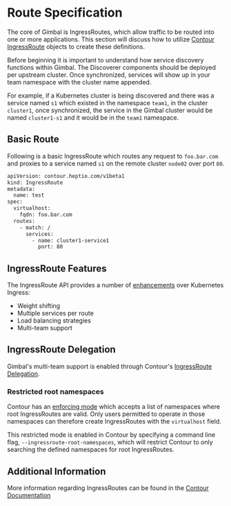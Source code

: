 # Route Specification

The core of Gimbal is IngressRoutes, which allow traffic to be routed into one or more applications. This section will discuss how to utilize [Contour IngressRoute](https://github.com/vmware-tanzu/contour/blob/master/docs/ingressroute.md) objects to create these definitions.

Before beginning it is important to understand how service discovery functions within Gimbal. The Discoverer components should be deployed per upstream cluster. Once synchronized, services will show up in your team namespace with the cluster name appended.

For example, if a Kubernetes cluster is being discovered and there was a service named `s1` which existed in the namespace `team1`, in the cluster `cluster1`, once synchronized, the service in the Gimbal cluster would be named `cluster1-s1` and it would be in the `team1` namespace.

## Basic Route

Following is a basic IngressRoute which routes any request to `foo.bar.com` and proxies to a service named `s1` on the remote cluster `node02` over port `80`.

```sh
apiVersion: contour.heptio.com/v1beta1
kind: IngressRoute
metadata:
  name: test
spec:
  virtualhost:
    fqdn: foo.bar.com
  routes:
    - match: /
      services:
        - name: cluster1-service1
          port: 80
```

## IngressRoute Features

The IngressRoute API provides a number of [enhancements](https://github.com/vmware-tanzu/contour/blob/master/docs/ingressroute.md#key-ingressroute-benefits) over Kubernetes Ingress:

* Weight shifting
* Multiple services per route
* Load balancing strategies
* Multi-team support

## IngressRoute Delegation

Gimbal's multi-team support is enabled through Contour's [IngressRoute Delegation](https://github.com/vmware-tanzu/contour/blob/master/docs/ingressroute.md#ingressroute-delegation).

### Restricted root namespaces

Contour has an [enforcing mode](https://github.com/vmware-tanzu/contour/blob/master/docs/ingressroute.md#restricted-root-namespaces) which accepts a list of namespaces where root IngressRoutes are valid.
Only users permitted to operate in those namespaces can therefore create IngressRoutes with the `virtualhost` field.

This restricted mode is enabled in Contour by specifying a command line flag, `--ingressroute-root-namespaces`, which will restrict Contour to only searching the defined namespaces for root IngressRoutes.

## Additional Information

More information regarding IngressRoutes can be found in the [Contour Documentation](https://github.com/vmware-tanzu/contour/blob/master/docs/ingressroute.md)